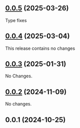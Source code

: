 ## [0.0.5](https://github.com/posva/pinia-colada/compare/@pinia/colada-plugin-retry@0.0.4...@pinia/colada-plugin-retry@0.0.5) (2025-03-26)

Type fixes

## [0.0.4](https://github.com/posva/pinia-colada/compare/@pinia/colada-plugin-retry@0.0.3...@pinia/colada-plugin-retry@0.0.4) (2025-03-04)

This release contains no changes

## [0.0.3](https://github.com/posva/pinia-colada/compare/@pinia/colada-plugin-retry@0.0.2...@pinia/colada-plugin-retry@0.0.3) (2025-01-31)

No Changes.

## [0.0.2](https://github.com/posva/pinia-colada/compare/@pinia/colada-plugin-retry@0.0.1...@pinia/colada-plugin-retry@0.0.2) (2024-11-09)

No changes.

## 0.0.1 (2024-10-25)
